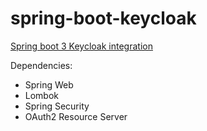 # spring-boot-keycloak

[Spring boot 3 Keycloak integration](https://youtu.be/vmEWywGzWbA?si=MOF04YX7zcqJ6nj0)

Dependencies:

* Spring Web
* Lombok
* Spring Security
* OAuth2 Resource Server
